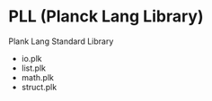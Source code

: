 # PLL (Planck Lang Library)
Plank Lang Standard Library

- io.plk
- list.plk
- math.plk
- struct.plk
